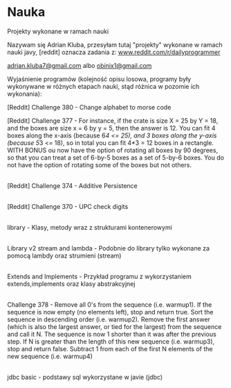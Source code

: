 # Nauka
Projekty wykonane w ramach nauki 

Nazywam się Adrian Kluba, przesyłam tutaj "projekty" wykonane w ramach nauki javy, [reddit] oznacza zadania z:
www.reddit.com/r/dailyprogrammer

adrian.kluba7@gmail.com albo obinix1@gmail.com

Wyjaśnienie programów (kolejność opisu losowa, programy były wykonywane w różnych etapach nauki, stąd różnica w pozomie ich wykonania):<br>

[Reddit] Challenge 380 - Change alphabet to morse code<br>

[Reddit] Challenge 377 - For instance, if the crate is size X = 25 by Y = 18, and the boxes are size x = 6 by y = 5, then the answer is 12.                          You can fit 4 boxes along the x-axis (because 6*4 <= 25), and 3 boxes along the y-axis (because 5*3 <= 18), so in                          total you can fit 4*3 = 12 boxes in a rectangle. WITH BONUS ou now have the option of rotating all boxes by 90                              degrees, so that you can treat a set of 6-by-5 boxes as a set of 5-by-6 boxes. You do not have the option of                                rotating some of the boxes but not others.

<br>[Reddit] Challenge 374 - Additive Persistence

<br>[Reddit] Challenge 370 - UPC check digits
          
<br>library - Klasy, metody wraz z strukturami kontenerowymi 

<br>Library v2 stream and lambda - Podobnie do library tylko wykonane za pomocą lambdy oraz strumieni (stream)

<br>Extends and Implements - Przykład programu z wykorzystaniem extends,implements oraz klasy abstrakcyjnej 

<br>Challenge 378 -
                Remove all 0's from the sequence (i.e. warmup1).
                If the sequence is now empty (no elements left), stop and return true.
                Sort the sequence in descending order (i.e. warmup2).
                Remove the first answer (which is also the largest answer, or tied for the largest) from the sequence and call it N. The                   sequence is now 1 shorter than it was after the previous step.
                If N is greater than the length of this new sequence (i.e. warmup3), stop and return false.
                Subtract 1 from each of the first N elements of the new sequence (i.e. warmup4)

<br>jdbc basic - podstawy sql wykorzystane w javie (jdbc)

